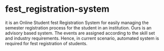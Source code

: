 # fest_registration-system
it is an Online Student fest Registration System for easily managing the semester registration process for the student in an institution. Ours is an advisory based system. The events are assigned according to the skill set and industry requirements. Hence, in current scenario, automated system is required for fest registration of students. 
